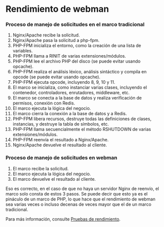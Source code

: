 # Rendimiento de webman

### Proceso de manejo de solicitudes en el marco tradicional

1. Nginx/Apache recibe la solicitud.
2. Nginx/Apache pasa la solicitud a php-fpm.
3. PHP-FPM inicializa el entorno, como la creación de una lista de variables.
4. PHP-FPM llama a RINIT de varias extensiones/módulos.
5. PHP-FPM lee el archivo PHP del disco (se puede evitar usando opcache).
6. PHP-FPM realiza el análisis léxico, análisis sintáctico y compila en opcode (se puede evitar usando opcache).
7. PHP-FPM ejecuta opcode, incluyendo 8, 9, 10 y 11.
8. El marco se inicializa, como instanciar varias clases, incluyendo el contenedor, controladores, enrutadores, middleware, etc.
9. El marco se conecta a la base de datos y realiza verificación de permisos, conexión con Redis.
10. El marco ejecuta la lógica del negocio.
11. El marco cierra la conexión a la base de datos y a Redis.
12. PHP-FPM libera recursos, destruye todas las definiciones de clases, instancias, y destruye la tabla de símbolos, etc.
13. PHP-FPM llama secuencialmente el método RSHUTDOWN de varias extensiones/módulos.
14. PHP-FPM reenvía el resultado a Nginx/Apache.
15. Nginx/Apache devuelve el resultado al cliente.

### Proceso de manejo de solicitudes en webman
1. El marco recibe la solicitud.
2. El marco ejecuta la lógica del negocio.
3. El marco devuelve el resultado al cliente.

Eso es correcto, en el caso de que no haya un servidor Nginx de reenvío, el marco solo consta de estos 3 pasos. Se puede decir que esto ya es el pináculo de un marco de PHP, lo que hace que el rendimiento de webman sea varias veces o incluso decenas de veces mayor que el de un marco tradicional.

Para más información, consulte [Pruebas de rendimiento](benchmarks.md).
